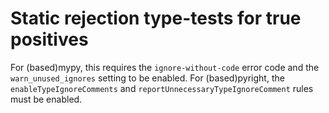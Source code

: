 # Static rejection type-tests for true positives

For (based)mypy, this requires the `ignore-without-code` error code and the `warn_unused_ignores`
setting to be enabled.
For (based)pyright, the `enableTypeIgnoreComments` and `reportUnnecessaryTypeIgnoreComment` rules
must be enabled.
